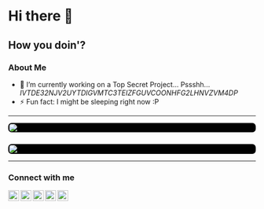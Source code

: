 # Hi there 👋

## How you doin'?

<!--
**monuk7735/monuk7735** is a ✨ _special_ ✨ repository because its `README.md` (this file) appears on your GitHub profile.

Here are some ideas to get you started:
-->

### About Me

- 🔭 I’m currently working on a Top Secret Project... Pssshh... _IVTDE32NJV2UYTDIGVMTC3TEIZFGUVCOONHFG2LHNVZVM4DP_
  <!-- - 🌱 I’m currently learning Flutter -->
  <!-- - 👯 I’m looking to collaborate on ... -->
  <!-- - 🤔 I’m looking for help with ... -->
  <!-- - 💬 Ask me about something in Android >_< -->
  <!-- - 📫 How to reach me: ... -->
  <!-- - 😄 Pronouns: ... -->
- ⚡ Fun fact: I might be sleeping right now :P

---

<!-- ![Monu's THM Stats](https://tryhackme-badges.s3.amazonaws.com/B45HBU0Y.png) -->

<!-- <br> -->

<img class="displayed" style="display: block; margin: 2px auto; padding: 2px 2px 1.4px 2px; background-color: black; border-radius: 7px" src="https://github-readme-stats.vercel.app/api/top-langs/?username=monuk7735&layout=compact" />

<br>

<img class="displayed" style="display: block; margin: 5px auto; padding: 2px 2px 1.4px 2px; background-color: black; border-radius: 7px" src="https://github-readme-stats.vercel.app/api?username=monuk7735&show_icons=true&count_private=true" />

<!-- <img style="display: block; margin: 2px auto;" src="https://tryhackme-badges.s3.amazonaws.com/B45HBU0Y.png"> -->

<!-- ![Monu's github stats](https://github-readme-stats.vercel.app/api?username=monuk7735&show_icons=true&theme=dracula&count_private=true) -->
<!-- <br> -->
<!-- [![Top Langs](https://github-readme-stats.vercel.app/api/top-langs/?username=monuk7735&layout=compact)](https://github.com/monuk7735/) -->

---

### Connect with me

[<img style="on" align="left" alt="monuk7735 on Twitter" width="22px" src="https://cdn.jsdelivr.net/npm/simple-icons@v3/icons/facebook.svg" />][facebook]

[<img align="left" alt="monuk7735 on Twitter" width="22px" src="https://cdn.jsdelivr.net/npm/simple-icons@v3/icons/twitter.svg" />][twitter]

[<img align="left" alt="monuk7735 on Instagram" width="22px" src="https://cdn.jsdelivr.net/npm/simple-icons@v3/icons/instagram.svg" />][instagram]

[<img align="left" alt="monuk7735 on LinkedIn" width="22px" src="https://cdn.jsdelivr.net/npm/simple-icons@v3/icons/github.svg" />][github]

[<img align="left" alt="monuk7735 on LinkedIn" width="22px" src="https://cdn.jsdelivr.net/npm/simple-icons@v3/icons/linkedin.svg" />][linkedin]

[facebook]: https://facebook.com/monuk7735
[twitter]: https://twitter.com/monuk7735
[instagram]: https://instagram.com/monuk7735
[linkedin]: https://linkedin.com/in/monuk7735
[github]: https://github.com/monuk7735
